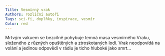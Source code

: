 ```yaml
---
Title: Vesmírný vrak
Authors: rozliční autoři
Tags: sci-fi, doplňky, inspirace, vesmír
Color: red
---
```

Mrtvým vakuem se bezcílně pohybuje
temná masa vesmírného Vraku, složeného
z různých opuštěných a ztroskotaných
lodí. Vrak neodpovídá na volání a jedinou
odpovědí v rádiu je ticho hluboké jako
smrt…
